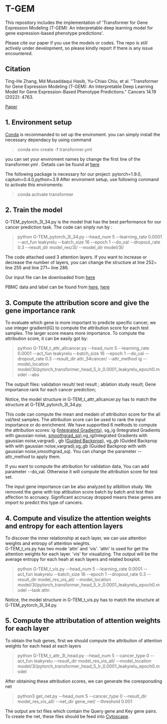 # T-GEM
This repository includes the implementation of 'Transformer for Gene Expression Modeling (T-GEM): An interpretable deep learning model for gene expression-based phenotype predictions'. 

Please cite our paper if you use the models or codes. The repo is still actively under development, so please kindly report if there is any issue encountered.

## Citation
Ting-He Zhang, Md Musaddaqui Hasib, Yu-Chiao Chiu, et al. "Transformer for Gene Expression Modeling (T-GEM): An Interpretable Deep Learning Model for Gene Expression-Based Phenotype Predictions." Cancers 14.19 (2022): 4763. 

[Paper](https://www.mdpi.com/2072-6694/14/19/4763)

## 1. Environment setup 
[Conda](https://docs.anaconda.com/anaconda/install/linux/) is recommanded to set up the enviroment. 
you can simply install the necessary dependacy by using command 

  > conda env create -f transformer.yml 

you can set your enviroment names by change the first line of the transformer.yml . Details can be found at [here](https://docs.conda.io/projects/conda/en/latest/user-guide/tasks/manage-environments.html#creating-an-environment-from-an-environment-yml-file)

The following package is necessary for our project: pytorch=1.9.0, captum=0.4.0,python=3.9
After enviroment setup, use following command to activate this enviroments:
 > conda activate transformer

## 2. Train the model 
G-TEM_pytorch_3l_34.py is the model that has the best performance for our cancer prediction task. The code can sinply run by :
> python G-TEM_pytorch_3l_34.py  --head_num 5 --learning_rate 0.0001 --act_fun leakyrelu --batch_size 16 --epoch 1 --do_val --dropout_rate 0.3 --result_dir model_res/3l/ --model_dir model/3l/

The code attached used 3 attention layers. If you want to increase or decrease the number of layers, you can change the structure at line 252~ line 255 and line 271~ line 286. 

Our input file can be downloaded from [here](https://drive.google.com/file/d/13-Xjqexsi8-ZkZm17vcH6oGIivL2O8XW/view?usp=sharing)

PBMC data and label can be found from [here](https://drive.google.com/file/d/158PAzib3Nq17UMtLMIJwndlX7hqcLaZT/view?usp=sharing), [here](https://drive.google.com/file/d/1gNLyp7b720MFnvQtVLDaXHScIhnPdpR9/view?usp=sharing)

## 3. Compute the attribution score and give the gene importance rank 
To evaluate which gene is more important to predicte specific cancer, we use integer gradient(IG) to compute the attribution score for each test samples. The larger score means more importance. 
To compute the attribution score, it can be easily got by:
> python G-TEM_t_attr_allcancer.py --head_num 5 --learning_rate 0.0001 --act_fun leakyrelu --batch_size 16 --epoch 1 --do_val --dropout_rate 0.3 --result_dir attr_34cancer/ --attr_method ig --model_location model/3l/pytorch_transformer_head_5_lr_0.0001_leakyrelu_epoch0.model --abs 

The outpult files: validation result/ test result ; ablation study result; Gene importance rank for each cancer prediction;  


Notice, the model structure in G-TEM_t_attr_allcancer.py has to match the structure at G-TEM_pytorch_3l_34.py. 

This code can compute the mean and medain of attribuiton score for the all val/test samples. The attribution score can be used to rank the input importance or do enrichment. We have supportted 6 methods to compute the attribution scores: ig ([Integrated Gradients](https://captum.ai/docs/extension/integrated_gradients)), sg_ig (Integrated Gradients with gaussian noise, [smoothgrad_sq](https://captum.ai/api/noise_tunnel.html)),vg_ig(Integrated Gradients with gaussian noise,vargrad) , gb ([Guided Backprop](https://captum.ai/api/guided_backprop.html)), vg_gb (Guided Backprop with with gaussian noise,vargrad),sg_gb (Guided Backprop with with gaussian noise,smoothgrad_sq). You can change the parameter --attr_method to apply them. 

If you want to compute the attribution for validation data, You can add parameter --do_val. Otherwise it will compute the attribution score for test set.

The input gene importance can be also analyzed by aliblition study. We removed the gene with top attibution score batch by batch and test their affection to accruacy.
Significant accrucay dropped means these genes are import to predict this type of cancers. 


## 4. Compute and visulize the attention weights and entropy for each attention layers
To discover the inner relationship at each layer, we can use attention weights and entropy of attention wieghts.  
G-TEM_t_vis.py has two mode 'attn' and 'vis'. 'attn' is used for get the attention weights for each layer.
'vis' for visualizing. The output will be the average entropy for each heah at each layers and related boxplot. 

> python G-TEM_t_vis.py --head_num 5 --learning_rate 0.0001 --act_fun leakyrelu --batch_size 16 --epoch 1 --dropout_rate 0.3 --result_dir model_res_vis_all/  --model_location model/3l/pytorch_transformer_head_5_lr_0.0001_leakyrelu_epoch0.model --task attn

Notice, the model structure in G-TEM_t_vis.py has to match the structure at G-TEM_pytorch_3l_34.py. 

## 5. Compute the attributation of attention weights for each layer
To obtain the hub genes, first we should compute the attribution of attention weights for each head at each layers 
> python G-TEM_t_attr_3l_head.py --head_num 5 --cancer_type 0 --act_fun leakyrelu --result_dir model_res_vis_all/  --model_location model/3l/pytorch_transformer_head_5_lr_0.0001_leakyrelu_epoch0.model

After obtaining these attribution scores, we can generate the coresponsding net
>python3 get_net.py --head_num 5 --cancer_type 0 --result_dir model_res_vis_all/ --net_dir gene_net/ --threshold 0.001


The output are txt files which contain the Query gene and Key gene pairs. To create the net, these files should be feed into [Cytoscape](https://cytoscape.org/). 
